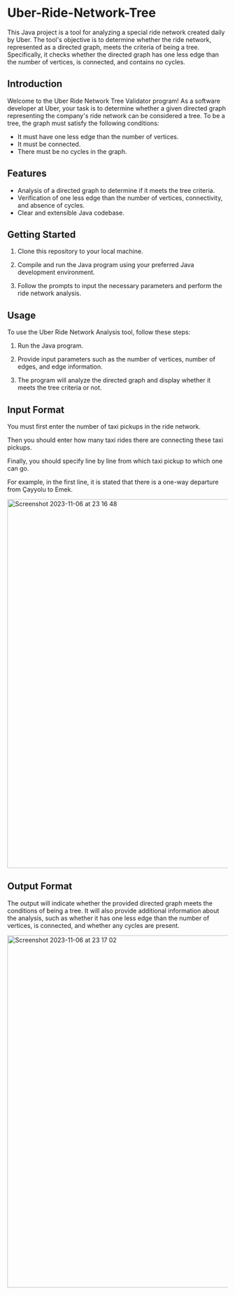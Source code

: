 # Uber-Ride-Network-Tree

This Java project is a tool for analyzing a special ride network created daily by Uber. The tool's objective is to determine whether the ride network, represented as a directed graph, meets the criteria of being a tree. Specifically, it checks whether the directed graph has one less edge than the number of vertices, is connected, and contains no cycles.


## Introduction

 Welcome to the Uber Ride Network Tree Validator program! As a software developer at Uber, your task is to determine whether a given directed graph representing the company's ride network can be considered a tree. To be a tree, the graph must satisfy the following conditions:

- It must have one less edge than the number of vertices.
- It must be connected.
- There must be no cycles in the graph.


## Features

- Analysis of a directed graph to determine if it meets the tree criteria.
- Verification of one less edge than the number of vertices, connectivity, and absence of cycles.
- Clear and extensible Java codebase.

## Getting Started

1. Clone this repository to your local machine.

2. Compile and run the Java program using your preferred Java development environment.

3. Follow the prompts to input the necessary parameters and perform the ride network analysis.

## Usage

To use the Uber Ride Network Analysis tool, follow these steps:

1. Run the Java program.

2. Provide input parameters such as the number of vertices, number of edges, and edge information.

3. The program will analyze the directed graph and display whether it meets the tree criteria or not.

## Input Format

You must first enter the number of taxi pickups in the ride network. 

Then you should enter how many taxi rides there are connecting these taxi pickups. 

Finally, you should specify line by line from which taxi pickup to which one can go.

For example, in the first line, it is stated that there is a one-way departure from Çayyolu to Emek.

<img width="844" alt="Screenshot 2023-11-06 at 23 16 48" src="https://github.com/sarparslan/Uber-Ride-Network-Tree/assets/96438389/d4507a41-9caa-4bc0-8b21-6a19f15d02b7">



## Output Format

The output will indicate whether the provided directed graph meets the conditions of being a tree. It will also provide additional information about the analysis, such as whether it has one less edge than the number of vertices, is connected, and whether any cycles are present.

<img width="806" alt="Screenshot 2023-11-06 at 23 17 02" src="https://github.com/sarparslan/Uber-Ride-Network-Tree/assets/96438389/3fa0ea8b-e4af-4b35-be30-529f32214273">